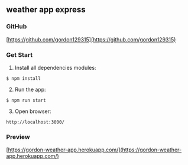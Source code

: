 ## weather app express

### GitHub
[https://github.com/gordon129315](https://github.com/gordon129315)

### Get Start
1. Install all dependencies modules:
```
$ npm install
```

2. Run the app:
```
$ npm run start
```

3. Open browser:
```
http://localhost:3000/
```

### Preview
[https://gordon-weather-app.herokuapp.com/](https://gordon-weather-app.herokuapp.com/)

